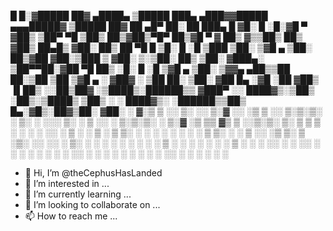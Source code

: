 
 █     █░▓█████  ██▓     ▄████▄   ▒█████   ███▄ ▄███▓▓█████    ▄▄▄█████▓ ▒█████      ██▓     ██ ▄█▀ ██░ ██  ███▄    █ 
▓█░ █ ░█░▓█   ▀ ▓██▒    ▒██▀ ▀█  ▒██▒  ██▒▓██▒▀█▀ ██▒▓█   ▀    ▓  ██▒ ▓▒▒██▒  ██▒   ▓██▒     ██▄█▒ ▓██░ ██▒ ██ ▀█   █ 
▒█░ █ ░█ ▒███   ▒██░    ▒▓█    ▄ ▒██░  ██▒▓██    ▓██░▒███      ▒ ▓██░ ▒░▒██░  ██▒   ▒██░    ▓███▄░ ▒██▀▀██░▓██  ▀█ ██▒
░█░ █ ░█ ▒▓█  ▄ ▒██░    ▒▓▓▄ ▄██▒▒██   ██░▒██    ▒██ ▒▓█  ▄    ░ ▓██▓ ░ ▒██   ██░   ▒██░    ▓██ █▄ ░▓█ ░██ ▓██▒  ▐▌██▒
░░██▒██▓ ░▒████▒░██████▒▒ ▓███▀ ░░ ████▓▒░▒██▒   ░██▒░▒████▒     ▒██▒ ░ ░ ████▓▒░   ░██████▒▒██▒ █▄░▓█▒░██▓▒██░   ▓██░
░ ▓░▒ ▒  ░░ ▒░ ░░ ▒░▓  ░░ ░▒ ▒  ░░ ▒░▒░▒░ ░ ▒░   ░  ░░░ ▒░ ░     ▒ ░░   ░ ▒░▒░▒░    ░ ▒░▓  ░▒ ▒▒ ▓▒ ▒ ░░▒░▒░ ▒░   ▒ ▒ 
  ▒ ░ ░   ░ ░  ░░ ░ ▒  ░  ░  ▒     ░ ▒ ▒░ ░  ░      ░ ░ ░  ░       ░      ░ ▒ ▒░    ░ ░ ▒  ░░ ░▒ ▒░ ▒ ░▒░ ░░ ░░   ░ ▒░
  ░   ░     ░     ░ ░   ░        ░ ░ ░ ▒  ░      ░      ░        ░      ░ ░ ░ ▒       ░ ░   ░ ░░ ░  ░  ░░ ░   ░   ░ ░ 
    ░       ░  ░    ░  ░░ ░          ░ ░         ░      ░  ░                ░ ░         ░  ░░  ░    ░  ░  ░         ░ 
                        ░                                                                                             

- 👋 Hi, I’m @theCephusHasLanded
- 👀 I’m interested in ...
- 🌱 I’m currently learning ...
- 💞️ I’m looking to collaborate on ...
- 📫 How to reach me ...

<!---
theCephusHasLanded/theCephusHasLanded is a ✨ special ✨ repository because its `README.md` (this file) appears on your GitHub profile.
You can click the Preview link to take a look at your changes.
--->
